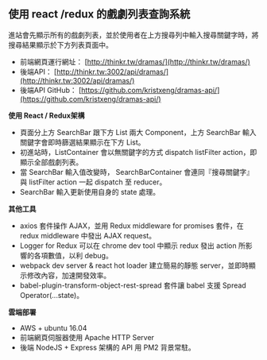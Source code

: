 ## 使用 react /redux 的戲劇列表查詢系統
進站會先顯示所有的戲劇列表，並於使用者在上方搜尋列中輸入搜尋關鍵字時，將搜尋結果顯示於下方列表頁面中。  
- 前端網頁運行網址： [http://thinkr.tw/dramas/](http://thinkr.tw/dramas/)  
- 後端API： [http://thinkr.tw:3002/api/dramas/](http://thinkr.tw:3002/api/dramas/)  
- 後端API GitHub： [https://github.com/kristxeng/dramas-api/](https://github.com/kristxeng/dramas-api/)  

**使用 React / Redux架構**  
- 頁面分上方 SearchBar 跟下方 List 兩大 Component，上方 SearchBar 輸入關鍵字會即時篩選結果顯示在下方 List。  
- 初進站時，ListContainer 會以無關鍵字的方式 dispatch listFilter action，即顯示全部戲劇列表。  
- 當 SearchBar 輸入值改變時， SearchBarContainer 會連同『搜尋關鍵字』與 listFilter action 一起 dispatch 至 reducer。  
- SearchBar 輸入更新使用自身的 state 處理。  
  
**其他工具**  
- axios 套件操作 AJAX，並用 Redux middleware for promises 套件，在 redux middleware 中發出 AJAX request。  
- Logger for Redux 可以在 chrome dev tool 中顯示 redux 發出 action 所影響的各項數值，以利 debug。  
- webpack dev server & react hot loader 建立簡易的靜態 server，並即時顯示修改內容，加速開發效率。  
- babel-plugin-transform-object-rest-spread 套件讓 babel 支援 Spread Operator(...state)。  

**雲端部署**  
- AWS + ubuntu 16.04
- 前端網頁伺服器使用 Apache HTTP Server 
- 後端 NodeJS + Express 架構的 API 用 PM2 背景常駐。

